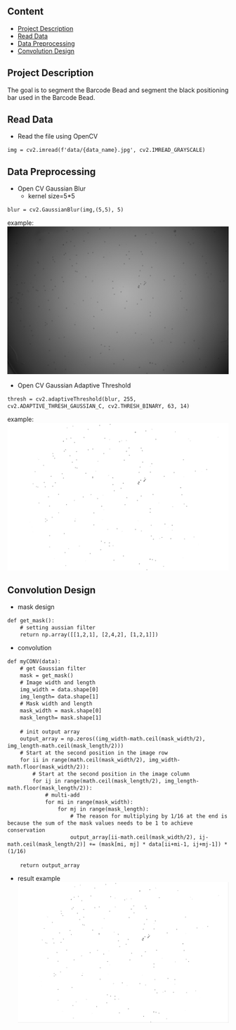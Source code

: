 ## Content
- [Project Description](#project-description)
- [Read Data](#read-data)
- [Data Preprocessing](#data-preprocessing)
- [Convolution Design](#convolution-design)

## Project Description
The goal is to segment the Barcode Bead and segment the black positioning bar used in the Barcode Bead.

## Read Data
- Read the file using OpenCV
```
img = cv2.imread(f'data/{data_name}.jpg', cv2.IMREAD_GRAYSCALE)
```

## Data Preprocessing
- Open CV Gaussian Blur
    - kernel size=5*5
```
blur = cv2.GaussianBlur(img,(5,5), 5)
```
example:
![](./report/W_B4_0_3/smoothing.jpg?raw=true)

- Open CV Gaussian Adaptive Threshold
```
thresh = cv2.adaptiveThreshold(blur, 255, cv2.ADAPTIVE_THRESH_GAUSSIAN_C, cv2.THRESH_BINARY, 63, 14)
```
example:
![](./report/W_B4_0_3/GAUSSIAN_Adaptive_Thresholding_After_Blur.jpg?raw=true)

## Convolution Design
- mask design
```
def get_mask():
    # setting aussian filter
    return np.array([[1,2,1], [2,4,2], [1,2,1]])
```
- convolution
```
def myCONV(data):
    # get Gaussian filter
    mask = get_mask()
    # Image width and length
    img_width = data.shape[0]
    img_length= data.shape[1]
    # Mask width and length
    mask_width = mask.shape[0]
    mask_length= mask.shape[1]

    # init output array 
    output_array = np.zeros((img_width-math.ceil(mask_width/2), img_length-math.ceil(mask_length/2)))
    # Start at the second position in the image row
    for ii in range(math.ceil(mask_width/2), img_width-math.floor(mask_width/2)):
        # Start at the second position in the image column
        for ij in range(math.ceil(mask_length/2), img_length-math.floor(mask_length/2)):
            # multi-add
            for mi in range(mask_width):
                for mj in range(mask_length):
                    # The reason for multiplying by 1/16 at the end is because the sum of the mask values ​​needs to be 1 to achieve conservation
                    output_array[ii-math.ceil(mask_width/2), ij-math.ceil(mask_length/2)] += (mask[mi, mj] * data[ii+mi-1, ij+mj-1]) * (1/16)

    return output_array
```
- result example
![](./report/W_B4_0_3/W_B4_0_3_after_convolution.jpg?raw=true)
